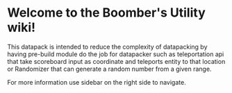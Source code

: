 # Welcome to the Boomber's Utility wiki!
This datapack is intended to reduce the complexity of datapacking by having pre-build module do the job for datapacker such as teleportation api that take scoreboard input as coordinate and teleports entity to that location or Randomizer that can generate a random number from a given range.

For more information use sidebar on the right side to navigate.